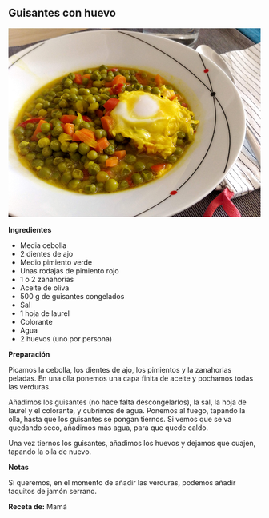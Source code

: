 ## Guisantes con huevo

![Guisantes con huevo](../../uploads/images/guisantes-huevo.jpg "Guisantes con huevo")

**Ingredientes**

- Media cebolla
- 2 dientes de ajo
- Medio pimiento verde
- Unas rodajas de pimiento rojo
- 1 o 2 zanahorias
- Aceite de oliva
- 500 g de guisantes congelados
- Sal
- 1 hoja de laurel
- Colorante
- Agua
- 2 huevos (uno por persona)

**Preparación**

Picamos la cebolla, los dientes de ajo, los pimientos y la zanahorias peladas. En una olla ponemos una capa finita de aceite y pochamos todas las verduras.

Añadimos los guisantes (no hace falta descongelarlos), la sal, la hoja de laurel y el colorante, y cubrimos de agua. Ponemos al fuego, tapando la olla, hasta que los guisantes se pongan tiernos. Si vemos que se va quedando seco, añadimos más agua, para que quede caldo.

Una vez tiernos los guisantes, añadimos los huevos y dejamos que cuajen, tapando la olla de nuevo.

**Notas**

Si queremos, en el momento de añadir las verduras, podemos añadir taquitos de jamón serrano.

**Receta de:** Mamá
